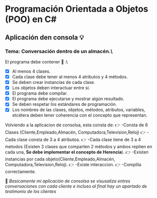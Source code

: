 # Programación Orientada a Objetos (POO) en C#
## Aplicación den consola :bulb:
### Tema: Conversación dentro de un almacén.\
El programa debe contener :notebook_with_decorative_cover: :\

-[x] Al menos 4 clases.
-[x] Cada clase debe tener al menos 4 atributos y 4 métodos.
-[x] Se deben crear instancias de cada clase.
-[x] Los objetos deben interactuar entre sí.
-[x] El programa debe compilar.
-[x] El programa debe ejecutarse y mostrar algún resultado.
-[X] Se deben respetar los estándares de programación.
-[X] Los nombres de las clases, objetos, métodos, atributos, variables, etcétera deben tener coherencia con el concepto que representan. 

Volviendo a la aplicacion de consolsa, esta consta de:
:point_right: -Consta de 6 Clases (Cliente,Empleado,Almacén, Computadora,Television,Reloj)
:point_right: - Cada clase consta de 3 a 4 atributos.
:point_right: -Cada clase tiene de 3 a 4 metodos (Existen 3 clases que comparten 2 métodos y ambos repiten en cada una, **Se debe implementar el concepto de Herencia**).
:point_right: -Existen instancias por cada objeto(Cliente,Empleado,Almacén, Computadora,Television,Reloj).
:point_right: -Existe interaccion.
:point_right: -Complila correctamente.

:file_folder:
*Basicamente mi aplicación de consolsa se visusaliza entres conversaciones con cada cliente e incluso al final hay un apartado de testimonio de los clientes*


